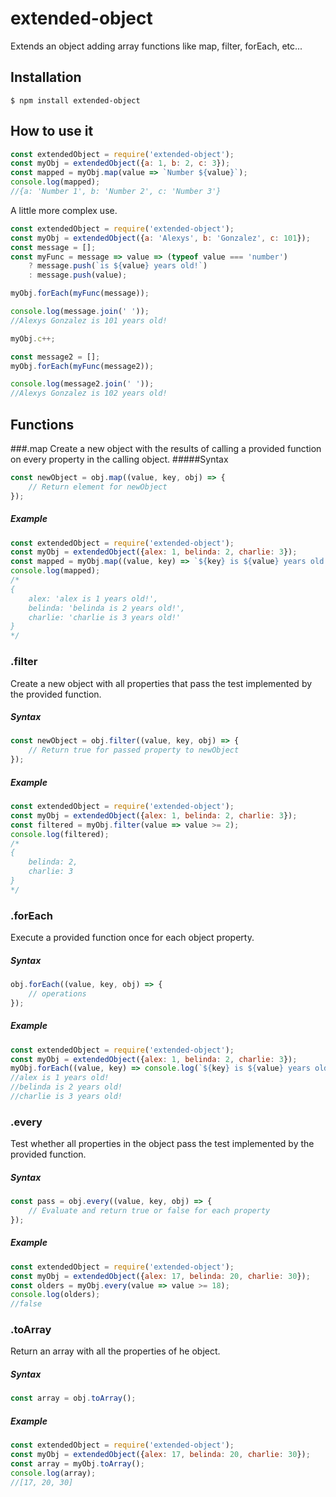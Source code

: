 # extended-object
Extends an object adding array functions like map, filter, forEach, etc...

## Installation
```
$ npm install extended-object
```

## How to use it

```javascript
const extendedObject = require('extended-object');
const myObj = extendedObject({a: 1, b: 2, c: 3});
const mapped = myObj.map(value => `Number ${value}`);
console.log(mapped);
//{a: 'Number 1', b: 'Number 2', c: 'Number 3'}
```
A little more complex use.
```javascript
const extendedObject = require('extended-object');
const myObj = extendedObject({a: 'Alexys', b: 'Gonzalez', c: 101});
const message = [];
const myFunc = message => value => (typeof value === 'number')
    ? message.push(`is ${value} years old!`) 
    : message.push(value);

myObj.forEach(myFunc(message));

console.log(message.join(' '));
//Alexys Gonzalez is 101 years old!

myObj.c++;

const message2 = [];
myObj.forEach(myFunc(message2));

console.log(message2.join(' '));
//Alexys Gonzalez is 102 years old!
```

## Functions

###.map
Create a new object with the results of calling a provided function on every property in the calling object.
#####Syntax
```javascript
const newObject = obj.map((value, key, obj) => {
    // Return element for newObject
});
```
##### Example
```javascript
const extendedObject = require('extended-object');
const myObj = extendedObject({alex: 1, belinda: 2, charlie: 3});
const mapped = myObj.map((value, key) => `${key} is ${value} years old!`);
console.log(mapped);
/*
{ 
    alex: 'alex is 1 years old!',
    belinda: 'belinda is 2 years old!',
    charlie: 'charlie is 3 years old!' 
}
*/
```

### .filter
Create a new object with all properties that pass the test implemented by the provided function.
##### Syntax
```javascript
const newObject = obj.filter((value, key, obj) => {
    // Return true for passed property to newObject
});
```
##### Example
```javascript
const extendedObject = require('extended-object');
const myObj = extendedObject({alex: 1, belinda: 2, charlie: 3});
const filtered = myObj.filter(value => value >= 2);
console.log(filtered);
/*
{ 
    belinda: 2,
    charlie: 3
}
*/
```

### .forEach
Execute a provided function once for each object property.
##### Syntax
```javascript
obj.forEach((value, key, obj) => {
    // operations
});
```
##### Example
```javascript
const extendedObject = require('extended-object');
const myObj = extendedObject({alex: 1, belinda: 2, charlie: 3});
myObj.forEach((value, key) => console.log(`${key} is ${value} years old!`));
//alex is 1 years old!
//belinda is 2 years old!
//charlie is 3 years old! 
```

### .every
Test whether all properties in the object pass the test implemented by the provided function.
##### Syntax
```javascript
const pass = obj.every((value, key, obj) => {
    // Evaluate and return true or false for each property
});
```
##### Example
```javascript
const extendedObject = require('extended-object');
const myObj = extendedObject({alex: 17, belinda: 20, charlie: 30});
const olders = myObj.every(value => value >= 18);
console.log(olders);
//false
```

### .toArray
Return an array with all the properties of he object.
##### Syntax
```javascript
const array = obj.toArray();
```
##### Example
```javascript
const extendedObject = require('extended-object');
const myObj = extendedObject({alex: 17, belinda: 20, charlie: 30});
const array = myObj.toArray();
console.log(array);
//[17, 20, 30]
```
